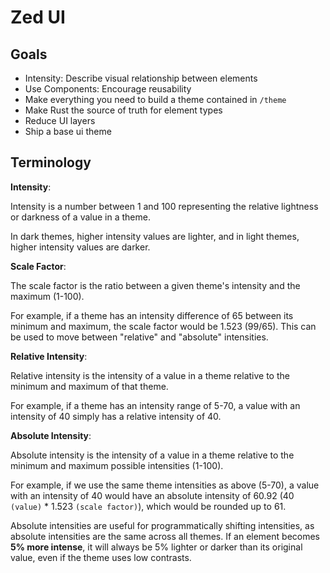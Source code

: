 # Zed UI

## Goals

- Intensity: Describe visual relationship between elements
- Use Components: Encourage reusability
- Make everything you need to build a theme contained in `/theme`
- Make Rust the source of truth for element types
- Reduce UI layers
- Ship a base ui theme

## Terminology

**Intensity**:

Intensity is a number between 1 and 100 representing the relative lightness or darkness of a value in a theme.

In dark themes, higher intensity values are lighter, and in light themes, higher intensity values are darker.

**Scale Factor**:

The scale factor is the ratio between a given theme's intensity and the maximum (1-100).

For example, if a theme has an intensity difference of 65 between its minimum and maximum, the scale factor would be 1.523 (99/65). This can be used to move between "relative" and "absolute" intensities.

**Relative Intensity**:

Relative intensity is the intensity of a value in a theme relative to the minimum and maximum of that theme.

For example, if a theme has an intensity range of 5-70, a value with an intensity of 40 simply has a relative intensity of 40.

**Absolute Intensity**:

Absolute intensity is the intensity of a value in a theme relative to the minimum and maximum possible intensities (1-100).

For example, if we use the same theme intensities as above (5-70), a value with an intensity of 40 would have an absolute intensity of 60.92 (40 `(value)` \* 1.523 `(scale factor)`), which would be rounded up to 61.

Absolute intensities are useful for programmatically shifting intensities, as absolute intensities are the same across all themes. If an element becomes **5% more intense**, it will always be 5% lighter or darker than its original value, even if the theme uses low contrasts.

